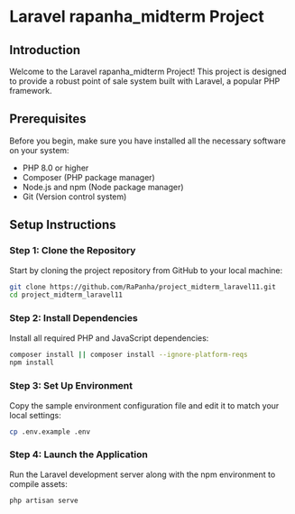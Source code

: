 # Laravel rapanha_midterm Project

## Introduction

Welcome to the Laravel rapanha_midterm Project! This project is designed to provide a robust point of sale system built with
Laravel, a popular PHP framework.

## Prerequisites

Before you begin, make sure you have installed all the necessary software on your system:

-   PHP 8.0 or higher
-   Composer (PHP package manager)
-   Node.js and npm (Node package manager)
-   Git (Version control system)

## Setup Instructions

### Step 1: Clone the Repository

Start by cloning the project repository from GitHub to your local machine:

```bash
git clone https://github.com/RaPanha/project_midterm_laravel11.git
cd project_midterm_laravel11
```

### Step 2: Install Dependencies

Install all required PHP and JavaScript dependencies:

```bash
composer install || composer install --ignore-platform-reqs
npm install
```

### Step 3: Set Up Environment

Copy the sample environment configuration file and edit it to match your local settings:

```bash
cp .env.example .env
```

### Step 4: Launch the Application

Run the Laravel development server along with the npm environment to compile assets:

```bash
php artisan serve
```

